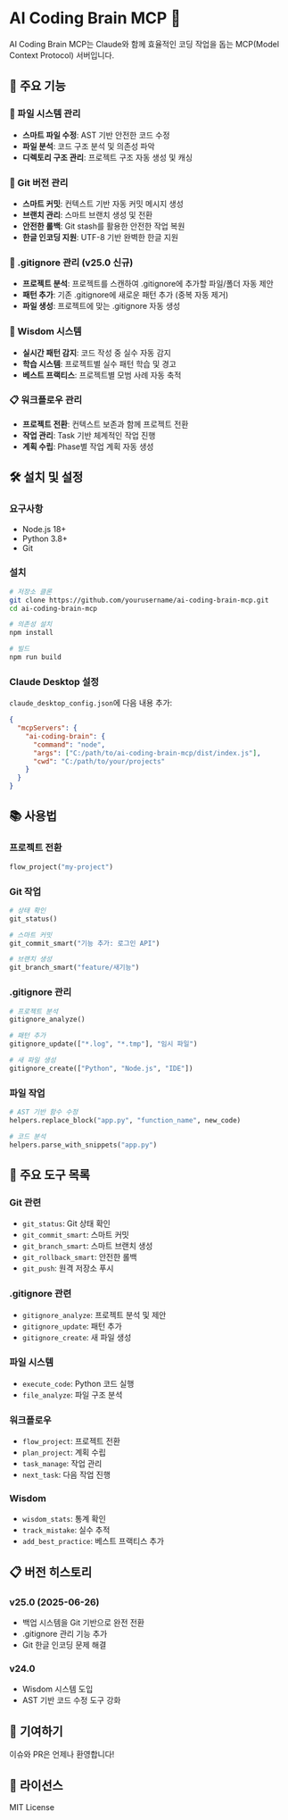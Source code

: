 # AI Coding Brain MCP 🧠

AI Coding Brain MCP는 Claude와 함께 효율적인 코딩 작업을 돕는 MCP(Model Context Protocol) 서버입니다.

## 🚀 주요 기능

### 📁 파일 시스템 관리
- **스마트 파일 수정**: AST 기반 안전한 코드 수정
- **파일 분석**: 코드 구조 분석 및 의존성 파악
- **디렉토리 구조 관리**: 프로젝트 구조 자동 생성 및 캐싱

### 🔄 Git 버전 관리
- **스마트 커밋**: 컨텍스트 기반 자동 커밋 메시지 생성
- **브랜치 관리**: 스마트 브랜치 생성 및 전환
- **안전한 롤백**: Git stash를 활용한 안전한 작업 복원
- **한글 인코딩 지원**: UTF-8 기반 완벽한 한글 지원

### 📝 .gitignore 관리 (v25.0 신규)
- **프로젝트 분석**: 프로젝트를 스캔하여 .gitignore에 추가할 파일/폴더 자동 제안
- **패턴 추가**: 기존 .gitignore에 새로운 패턴 추가 (중복 자동 제거)
- **파일 생성**: 프로젝트에 맞는 .gitignore 자동 생성

### 🧠 Wisdom 시스템
- **실시간 패턴 감지**: 코드 작성 중 실수 자동 감지
- **학습 시스템**: 프로젝트별 실수 패턴 학습 및 경고
- **베스트 프랙티스**: 프로젝트별 모범 사례 자동 축적

### 📋 워크플로우 관리
- **프로젝트 전환**: 컨텍스트 보존과 함께 프로젝트 전환
- **작업 관리**: Task 기반 체계적인 작업 진행
- **계획 수립**: Phase별 작업 계획 자동 생성

## 🛠️ 설치 및 설정

### 요구사항
- Node.js 18+
- Python 3.8+
- Git

### 설치
```bash
# 저장소 클론
git clone https://github.com/yourusername/ai-coding-brain-mcp.git
cd ai-coding-brain-mcp

# 의존성 설치
npm install

# 빌드
npm run build
```

### Claude Desktop 설정
`claude_desktop_config.json`에 다음 내용 추가:

```json
{
  "mcpServers": {
    "ai-coding-brain": {
      "command": "node",
      "args": ["C:/path/to/ai-coding-brain-mcp/dist/index.js"],
      "cwd": "C:/path/to/your/projects"
    }
  }
}
```

## 📚 사용법

### 프로젝트 전환
```python
flow_project("my-project")
```

### Git 작업
```python
# 상태 확인
git_status()

# 스마트 커밋
git_commit_smart("기능 추가: 로그인 API")

# 브랜치 생성
git_branch_smart("feature/새기능")
```

### .gitignore 관리
```python
# 프로젝트 분석
gitignore_analyze()

# 패턴 추가
gitignore_update(["*.log", "*.tmp"], "임시 파일")

# 새 파일 생성
gitignore_create(["Python", "Node.js", "IDE"])
```

### 파일 작업
```python
# AST 기반 함수 수정
helpers.replace_block("app.py", "function_name", new_code)

# 코드 분석
helpers.parse_with_snippets("app.py")
```

## 🔧 주요 도구 목록

### Git 관련
- `git_status`: Git 상태 확인
- `git_commit_smart`: 스마트 커밋
- `git_branch_smart`: 스마트 브랜치 생성
- `git_rollback_smart`: 안전한 롤백
- `git_push`: 원격 저장소 푸시

### .gitignore 관련
- `gitignore_analyze`: 프로젝트 분석 및 제안
- `gitignore_update`: 패턴 추가
- `gitignore_create`: 새 파일 생성

### 파일 시스템
- `execute_code`: Python 코드 실행
- `file_analyze`: 파일 구조 분석

### 워크플로우
- `flow_project`: 프로젝트 전환
- `plan_project`: 계획 수립
- `task_manage`: 작업 관리
- `next_task`: 다음 작업 진행

### Wisdom
- `wisdom_stats`: 통계 확인
- `track_mistake`: 실수 추적
- `add_best_practice`: 베스트 프랙티스 추가

## 📋 버전 히스토리

### v25.0 (2025-06-26)
- 백업 시스템을 Git 기반으로 완전 전환
- .gitignore 관리 기능 추가
- Git 한글 인코딩 문제 해결

### v24.0
- Wisdom 시스템 도입
- AST 기반 코드 수정 도구 강화

## 🤝 기여하기

이슈와 PR은 언제나 환영합니다!

## 📄 라이선스

MIT License